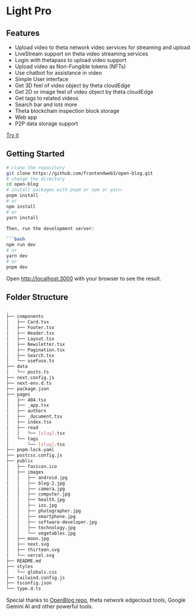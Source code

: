 # Light Pro

## Features
- Upload video to theta network video services for streaming and upload
- LiveStream support on theta video streaming services
- Login with thetapass to upload video support
- Upload video as Non-Fungible tokens (NFTs)
- Use chatbot for assistance in video
- Simple User interface
- Get 3D feel of video object by theta cloudEdge
- Get 2D or image feel of video object by theta cloudEdge
- Get tags to related videos
- Search bar and lots more
- Theta blockchain inspection block storage
- Web app
- P2P data storage support

[Try it](https://light-pro-i2c8.vercel.app)

## Getting Started

```bash
# clone the repository
git clone https://github.com/frontendweb3/open-blog.git
# change the directory
cd open-blog
# install packages with pnpm or npm or yarn.
pnpm install
# or
npm install
# or
yarn install

Then, run the development server:

```bash
npm run dev
# or
yarn dev
# or
pnpm dev
```

Open [http://localhost:3000](http://localhost:3000) with your browser to see the result.

## Folder Structure

```bash
.
├── components
│   ├── Card.tsx
│   ├── Footer.tsx
│   ├── Header.tsx
│   ├── Layout.tsx
│   ├── Newsletter.tsx
│   ├── Pagination.tsx
│   ├── Search.tsx
│   └── useFuse.ts
├── data
│   └── posts.ts
├── next.config.js
├── next-env.d.ts
├── package.json
├── pages
│   ├── 404.tsx
│   ├── _app.tsx
│   ├── authors
│   ├── _document.tsx
│   ├── index.tsx
│   ├── read
│   │   └── [slug].tsx
│   └── tags
│       └── [slug].tsx
├── pnpm-lock.yaml
├── postcss.config.js
├── public
│   ├── favicon.ico
│   ├── images
│   │   ├── android.jpg
│   │   ├── blog-2.jpg
│   │   ├── camera.jpg
│   │   ├── computer.jpg
│   │   ├── health.jpg
│   │   ├── ios.jpg
│   │   ├── photographer.jpg
│   │   ├── smartphone.jpg
│   │   ├── software-developer.jpg
│   │   ├── technology.jpg
│   │   └── vegetables.jpg
│   ├── moon.jpg
│   ├── next.svg
│   ├── thirteen.svg
│   └── vercel.svg
├── README.md
├── styles
│   └── globals.css
├── tailwind.config.js
├── tsconfig.json
└── type.d.ts
```


Special thanks to [OpenBlog repo](https://light-pro-i2c8.vercel.app), theta network edgecloud tools, Google Gemini AI and other powerful tools.

